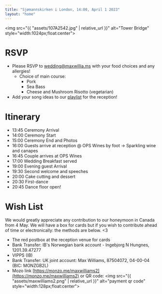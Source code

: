 ```yaml
---
title: "Sjømannskirken i London, 14:00, April 1 2023"
layout: "home"
---
```

<img src="{{ "assets/107A2542.jpg" | relative_url }}" alt="Tower Bridge" style="width:1024px;float:center">

# RSVP
- Please RSVP to [wedding@maxwillia.ms](mailto:wedding@maxwillia.ms) with your food choices and any allergies!
  - Choice of main course:
    - Pork
    - Sea Bass
    - Cheese and Mushroom Risotto (vegetarian)
- Add your song ideas to our [playlist](https://open.spotify.com/playlist/0PsrFd7mdipfOZxqnyRZM7?si=a8155f362d7d4ae8&pt=4a264a674010b25964d66eabe1b2da72) for the reception!

# Itinerary
- 13:45 Ceremony Arrival
- 14:00 Ceremony Start
- 15:00 Ceremony End and Photos
- 16:00 Guests arrive at reception @ OPS Wines by foot -> Sparkling wine and canapes
- 16:45 Couple arrives at OPS Wines
- 17:00 Wedding Breakfast served
- 19:00 Evening guest Arrival
- 19:30 Second welcome and speeches 
- 20:00 Cake cutting and dessert
- 20:30 First-dance
- 20:45 Dance floor open!

# Wish List
<p>We would greatly appreciate any contribution to our honeymoon in Canada from 4 May. We will have a box for cards but if you wish to contribute ahead of time or electronically: the methods are below. <3</p>

- The red postbox at the reception venue for cards
- Bank Transfer: IB's Norwegian bank account - Ingebjorg N Hungnes, 1201.39.47277
- VIPPS (IB)
- Bank Transfer: UK joint account: Max Williams, 87504072, 04-00-04 (BIC: MONZGB2L)
- Mozo link [https://monzo.me/maxwilliams2](https://monzo.me/maxwilliams2) or QR code: <img src="{{ "assets/maxwilliams2.png" | relative_url }}" alt="payment qr code" style="width:128px;float:center">
